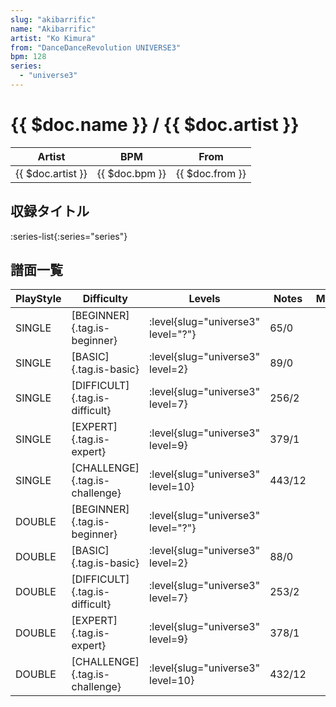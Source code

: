 ```yaml
---
slug: "akibarrific"
name: "Akibarrific"
artist: "Ko Kimura"
from: "DanceDanceRevolution UNIVERSE3"
bpm: 128
series:
  - "universe3"
---
```


# {{ $doc.name }} / {{ $doc.artist }}

|Artist|BPM|From|
|------|---|----|
|{{ $doc.artist }}|{{ $doc.bpm }}|{{ $doc.from }}|

## 収録タイトル

:series-list{:series="series"}

## 譜面一覧

|PlayStyle|Difficulty|Levels|Notes|Movie|
|---------|----------|------|-----|-----|
|SINGLE|[BEGINNER]{.tag.is-beginner}|<div class="field is-grouped is-grouped-multiline"> :level{slug="universe3" level="?"}</div>|65/0||
|SINGLE|[BASIC]{.tag.is-basic}|<div class="field is-grouped is-grouped-multiline"> :level{slug="universe3" level=2}</div>|89/0||
|SINGLE|[DIFFICULT]{.tag.is-difficult}|<div class="field is-grouped is-grouped-multiline"> :level{slug="universe3" level=7}</div>|256/2||
|SINGLE|[EXPERT]{.tag.is-expert}|<div class="field is-grouped is-grouped-multiline"> :level{slug="universe3" level=9}</div>|379/1||
|SINGLE|[CHALLENGE]{.tag.is-challenge}|<div class="field is-grouped is-grouped-multiline"> :level{slug="universe3" level=10}</div>|443/12||
|DOUBLE|[BEGINNER]{.tag.is-beginner}|<div class="field is-grouped is-grouped-multiline"> :level{slug="universe3" level="?"}</div>|||
|DOUBLE|[BASIC]{.tag.is-basic}|<div class="field is-grouped is-grouped-multiline"> :level{slug="universe3" level=2}</div>|88/0||
|DOUBLE|[DIFFICULT]{.tag.is-difficult}|<div class="field is-grouped is-grouped-multiline"> :level{slug="universe3" level=7}</div>|253/2||
|DOUBLE|[EXPERT]{.tag.is-expert}|<div class="field is-grouped is-grouped-multiline"> :level{slug="universe3" level=9}</div>|378/1||
|DOUBLE|[CHALLENGE]{.tag.is-challenge}|<div class="field is-grouped is-grouped-multiline"> :level{slug="universe3" level=10}</div>|432/12||
